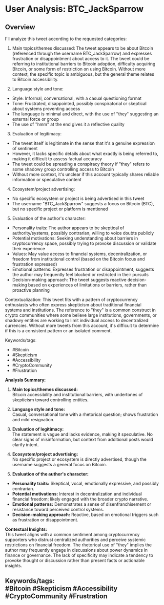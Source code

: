 # User Analysis: BTC_JackSparrow

## Overview

<think>
I'll analyze this tweet according to the requested categories:

1. Main topics/themes discussed:
The tweet appears to be about Bitcoin (referenced through the username BTC_JackSparrow) and expresses frustration or disappointment about access to it. The tweet could be referring to institutional barriers to Bitcoin adoption, difficulty acquiring Bitcoin, or some form of restriction on using Bitcoin. Without more context, the specific topic is ambiguous, but the general theme relates to Bitcoin accessibility.

2. Language style and tone:
- Style: Informal, conversational, with a casual questioning format
- Tone: Frustrated, disappointed, possibly conspiratorial or skeptical about systems preventing access
- The language is minimal and direct, with the use of "they" suggesting an external force or group
- The use of "hmm" at the end gives it a reflective quality

3. Evaluation of legitimacy:
- The tweet itself is legitimate in the sense that it's a genuine expression of sentiment
- However, it lacks specific details about what exactly is being referred to, making it difficult to assess factual accuracy
- The tweet could be spreading a conspiracy theory if "they" refers to some shadowy group controlling access to Bitcoin
- Without more context, it's unclear if this account typically shares reliable information or speculative content

4. Ecosystem/project advertising:
- No specific ecosystem or project is being advertised in this tweet
- The username "BTC_JackSparrow" suggests a focus on Bitcoin (BTC), but no specific project or platform is mentioned

5. Evaluation of the author's character:
- Personality traits: The author appears to be skeptical of authority/systems, possibly contrarian, willing to voice doubts publicly
- Potential motivations: Seeking understanding about barriers in cryptocurrency space, possibly trying to provoke discussion or validate their experience
- Values: May value access to financial systems, decentralization, or freedom from institutional control (based on the Bitcoin focus and frustration expressed)
- Emotional patterns: Expresses frustration or disappointment, suggests the author may frequently feel blocked or restricted in their pursuits
- Decision-making approach: The tweet suggests reactive decision-making based on experiences of limitations or barriers, rather than proactive planning

Contextualization:
This tweet fits with a pattern of cryptocurrency enthusiasts who often express skepticism about traditional financial systems and institutions. The reference to "they" is a common construct in crypto communities where some believe large institutions, governments, or shadowy entities are working to limit individual access to decentralized currencies. Without more tweets from this account, it's difficult to determine if this is a consistent pattern or an isolated comment.

Keywords/tags:
- #Bitcoin
- #Skepticism
- #Accessibility
- #CryptoCommunity
- #Frustration
</think>

**Analysis Summary:**

1. **Main topics/themes discussed:**  
Bitcoin accessibility and institutional barriers, with undertones of skepticism toward controlling entities.

2. **Language style and tone:**  
Casual, conversational tone with a rhetorical question; shows frustration and mild resignation.

3. **Evaluation of legitimacy:**  
The statement is vague and lacks evidence, making it speculative. No clear signs of misinformation, but context from additional posts would clarify intent.

4. **Ecosystem/project advertising:**  
No specific project or ecosystem is directly advertised, though the username suggests a general focus on Bitcoin.

5. **Evaluation of the author's character:**  
- **Personality traits:** Skeptical, vocal, emotionally expressive, and possibly contrarian.
- **Potential motivations:** Interest in decentralization and individual financial freedom; likely engaged with the broader crypto narrative.
- **Emotional patterns:** Demonstrates a sense of disenfranchisement or resistance toward perceived control systems.
- **Decision-making approach:** Reactive, based on emotional triggers such as frustration or disappointment.

**Contextual Insights:**  
This tweet aligns with a common sentiment among cryptocurrency supporters who distrust centralized authorities and perceive systemic restrictions on financial freedom. The rhetorical use of "they" implies the author may frequently engage in discussions about power dynamics in finance or governance. The lack of specificity may indicate a tendency to provoke thought or discussion rather than present facts or actionable insights.

**Keywords/tags:**  
#Bitcoin #Skepticism #Accessibility #CryptoCommunity #Frustration
---
